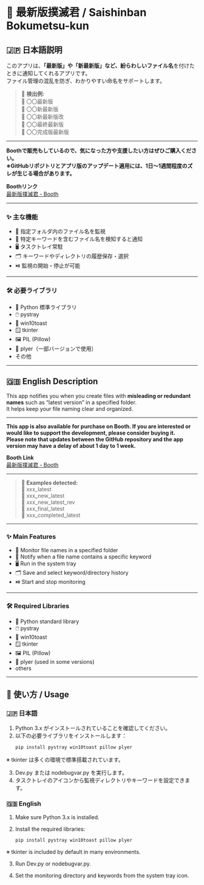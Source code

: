 # 🛑 最新版撲滅君 / Saishinban Bokumetsu-kun

## 🇯🇵 日本語説明

このアプリは、**「最新版」や「新最新版」など、紛らわしいファイル名**を付けたときに通知してくれるアプリです。  
ファイル管理の混乱を防ぎ、わかりやすい命名をサポートします。

> 📝 **検出例:**  
> 📄 〇〇最新版  
> 📄 〇〇新最新版  
> 📄 〇〇新最新版改  
> 📄 〇〇最終最新版  
> 📄 〇〇完成版最新版  

---

**Boothで販売もしているので、気になった方や支援したい方はぜひご購入ください。**  
**※GitHubリポジトリとアプリ版のアップデート適用には、1日～1週間程度のズレが生じる場合があります。**

**Boothリンク**  
[最新版撲滅君 - Booth]([https://nsan.booth.pm/items/667831](https://nsan.booth.pm/items/6678312))

---

### ✨ 主な機能

- 📂 指定フォルダ内のファイル名を監視  
- 🔔 特定キーワードを含むファイル名を検知すると通知  
- 🖥️ タスクトレイ常駐  
- 🗂️ キーワードやディレクトリの履歴保存・選択  
- ⏯️ 監視の開始・停止が可能  

---

### 🛠️ 必要ライブラリ

- 🐍 Python 標準ライブラリ  
- 🖱️ pystray  
- 🔔 win10toast  
- 🪟 tkinter  
- 🖼️ PIL (Pillow)  
- 📱 plyer（一部バージョンで使用）  
- その他  

---

## 🇬🇧 English Description

This app notifies you when you create files with **misleading or redundant names** such as “latest version” in a specified folder.  
It helps keep your file naming clear and organized.

---

**This app is also available for purchase on Booth. If you are interested or would like to support the development, please consider buying it.**  
**Please note that updates between the GitHub repository and the app version may have a delay of about 1 day to 1 week.**

**Booth Link**  
[最新版撲滅君 - Booth]([https://nsan.booth.pm/items/667831](https://nsan.booth.pm/items/6678312))

---

> 📝 **Examples detected:**  
> 📄 xxx_latest  
> 📄 xxx_new_latest  
> 📄 xxx_new_latest_rev  
> 📄 xxx_final_latest  
> 📄 xxx_completed_latest  

---

### ✨ Main Features

- 📂 Monitor file names in a specified folder  
- 🔔 Notify when a file name contains a specific keyword  
- 🖥️ Run in the system tray  
- 🗂️ Save and select keyword/directory history  
- ⏯️ Start and stop monitoring  

---

### 🛠️ Required Libraries

- 🐍 Python standard library  
- 🖱️ pystray  
- 🔔 win10toast  
- 🪟 tkinter  
- 🖼️ PIL (Pillow)  
- 📱 plyer (used in some versions)  
- others  

---

## 🚀 使い方 / Usage

### 🇯🇵 日本語

1. Python 3.x がインストールされていることを確認してください。  
2. 以下の必要ライブラリをインストールします：  
   ```bash
   pip install pystray win10toast pillow plyer
※ tkinter は多くの環境で標準搭載されています。

3. Dev.py または nodebugvar.py を実行します。
4. タスクトレイのアイコンから監視ディレクトリやキーワードを設定できます。

### 🇬🇧 English

1. Make sure Python 3.x is installed.

2. Install the required libraries:

   ```bash
   pip install pystray win10toast pillow plyer
※ tkinter is included by default in many environments.

3. Run Dev.py or nodebugvar.py.

4. Set the monitoring directory and keywords from the system tray icon.
